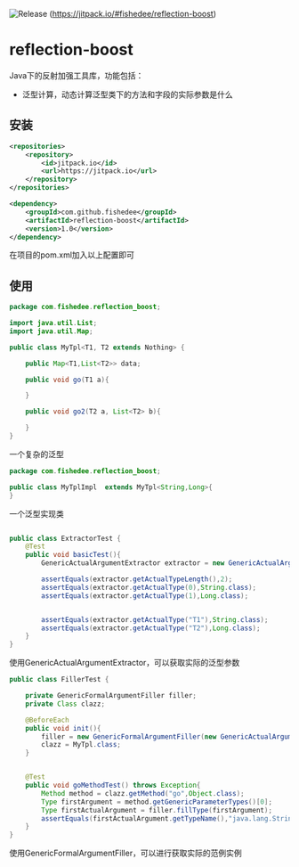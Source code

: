 ![Release](https://jitpack.io/v/fishedee/reflection-boost.svg)
(https://jitpack.io/#fishedee/reflection-boost)

# reflection-boost

Java下的反射加强工具库，功能包括：

* 泛型计算，动态计算泛型类下的方法和字段的实际参数是什么

## 安装

```xml
<repositories>
    <repository>
        <id>jitpack.io</id>
        <url>https://jitpack.io</url>
    </repository>
</repositories>

<dependency>
    <groupId>com.github.fishedee</groupId>
    <artifactId>reflection-boost</artifactId>
    <version>1.0</version>
</dependency>
```

在项目的pom.xml加入以上配置即可

## 使用

```java
package com.fishedee.reflection_boost;

import java.util.List;
import java.util.Map;

public class MyTpl<T1, T2 extends Nothing> {

    public Map<T1,List<T2>> data;

    public void go(T1 a){

    }

    public void go2(T2 a, List<T2> b){

    }
}
```

一个复杂的泛型

```java
package com.fishedee.reflection_boost;

public class MyTplImpl  extends MyTpl<String,Long>{
}
```

一个泛型实现类

```java

public class ExtractorTest {
    @Test
    public void basicTest(){
        GenericActualArgumentExtractor extractor = new GenericActualArgumentExtractor(MyTplImpl.class,MyTpl.class);

        assertEquals(extractor.getActualTypeLength(),2);
        assertEquals(extractor.getActualType(0),String.class);
        assertEquals(extractor.getActualType(1),Long.class);


        assertEquals(extractor.getActualType("T1"),String.class);
        assertEquals(extractor.getActualType("T2"),Long.class);
    }
}
```

使用GenericActualArgumentExtractor，可以获取实际的泛型参数

```java
public class FillerTest {

    private GenericFormalArgumentFiller filler;
    private Class clazz;

    @BeforeEach
    public void init(){
        filler = new GenericFormalArgumentFiller(new GenericActualArgumentExtractor(MyTplImpl.class,MyTpl.class));
        clazz = MyTpl.class;
    }


    @Test
    public void goMethodTest() throws Exception{
        Method method = clazz.getMethod("go",Object.class);
        Type firstArgument = method.getGenericParameterTypes()[0];
        Type firstActualArgument = filler.fillType(firstArgument);
        assertEquals(firstActualArgument.getTypeName(),"java.lang.String");
    }
}
```

使用GenericFormalArgumentFiller，可以进行获取实际的范例实例



